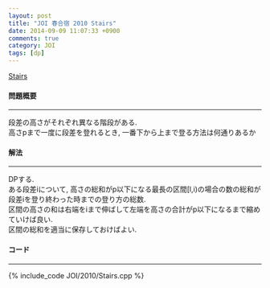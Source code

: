 ```yaml
---
layout: post
title: "JOI 春合宿 2010 Stairs"
date: 2014-09-09 11:07:33 +0900
comments: true
category: JOI
tags: [dp]
---
```


[Stairs](http://joisc2010.contest.atcoder.jp/tasks/joisc2010_stairs)

#### 問題概要

****

段差の高さがそれぞれ異なる階段がある.  
高さpまで一度に段差を登れるとき, 一番下から上まで登る方法は何通りあるか

#### 解法

****

DPする.  
ある段差iについて, 高さの総和がp以下になる最長の区間\[l,i)の場合の数の総和が段差iを登り終わった時までの登り方の総数.  
区間の高さの和は右端をiまで伸ばして左端を高さの合計がp以下になるまで縮めていけば良い.  
区間の総和を適当に保存しておけばよい.

#### コード

****

{% include_code JOI/2010/Stairs.cpp %}
